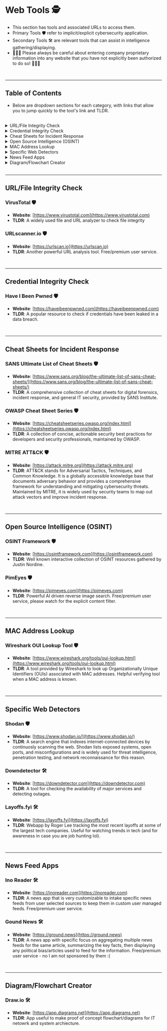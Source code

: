 # Web Tools 🕵️
- This section has tools and associated URLs to access them.
- Primary Tools 🛡️  refer to implicit/explicit cybersecurity application.
- Secondary Tools 🛠️ are relevant tools that can assist in intelligence gathering/displaying.
- 🚨🚨🚨 Please always be careful about entering company proprietary information into any website that you have not explicitly been authorized to do so! 🚨🚨🚨

<br>

---

## Table of Contents
- Below are dropdown sections for each category, with links that allow you to jump quickly to the tool's link and TLDR.

<br>

<details>
  <summary>URL/File Integrity Check</summary>

- [VirusTotal 🛡️](#virustotal-️)
- [URLscanner.io 🛡️](#urlscannerio-️)

</details>

<details>
  <summary>Credential Integrity Check</summary>

- [Have I Been Pwned 🛡️](#have-i-been-pwned-️)

</details>

<details>
  <summary>Cheat Sheets for Incident Response</summary>

- [SANS Ultimate List of Cheat Sheets 🛡️](#sans-ultimate-list-of-cheat-sheets-️)
- [OWASP Cheat Sheet Series 🛡️](#owasp-cheat-sheet-series-️)
- [MITRE ATT&CK 🛡️](#mitre-attck-️)

</details>

<details>
  <summary>Open Source Intelligence (OSINT)</summary>

- [OSINT Framework 🛡️](#osint-framework-️)
- [PimEyes 🛡️](#pimeyes-️)

</details>

<details>
  <summary>MAC Address Lookup</summary>

- [Wireshark OUI Lookup Tool 🛡️](#wireshark-oui-lookup-tool-️)

</details>

<details>
  <summary>Specific Web Detectors</summary>

- [Shodan 🛡️](#shodan-️)
- [Downdetector 🛠️](#downdetector-️)
- [Layoffs.fyi 🛠️](#layoffsfyi-️)

</details>

<details>
  <summary>News Feed Apps</summary>

- [Ino Reader 🛠️](#ino-reader-️)
- [Ground News](#ground-news-)

</details>

<details>
  <summary>Diagram/Flowchart Creator</summary>

- [Draw.io 🛠️](#drawio-️)

</details>

<br>

---

## URL/File Integrity Check

### VirusTotal 🛡️
- **Website**: [https://www.virustotal.com](https://www.virustotal.com)
- **TLDR**: A widely used file and URL analyzer to check file integrity

### URLscanner.io 🛡️
- **Website**: [https://urlscan.io](https://urlscan.io)
- **TLDR**: Another powerful URL analysis tool. Free/premium user service.

<br>

---

## Credential Integrity Check

### Have I Been Pwned 🛡️
- **Website**: [https://haveibeenpwned.com](https://haveibeenpwned.com)
- **TLDR**: A popular resource to check if credentials have been leaked in a data breach.

<br>

---

## Cheat Sheets for Incident Response

### SANS Ultimate List of Cheat Sheets 🛡️  
- **Website**: [https://www.sans.org/blog/the-ultimate-list-of-sans-cheat-sheets/](https://www.sans.org/blog/the-ultimate-list-of-sans-cheat-sheets/)  
- **TLDR**: A comprehensive collection of cheat sheets for digital forensics, incident response, and general IT security, provided by SANS Institute.

### OWASP Cheat Sheet Series 🛡️  
- **Website**: [https://cheatsheetseries.owasp.org/index.html](https://cheatsheetseries.owasp.org/index.html)  
- **TLDR**: A collection of concise, actionable security best practices for developers and security professionals, maintained by OWASP.

### MITRE ATT&CK 🛡️  
- **Website**: [https://attack.mitre.org](https://attack.mitre.org)  
- **TLDR**: ATT&CK stands for Adversarial Tactics, Techniques, and Common Knowledge. It is a globally accessible knowledge base that documents adversary behavior and provides a comprehensive framework for understanding and mitigating cybersecurity threats. Maintained by MITRE, it is widely used by security teams to map out attack vectors and improve incident response.

<br>

---

## Open Source Intelligence (OSINT)

### OSINT Framework 🛡️
- **Website**: [https://osintframework.com](https://osintframework.com)
- **TLDR**: Well known interactive collection of OSINT resources gathered by Justin Nordine.

### PimEyes 🛡️
- **Website**: [https://pimeyes.com](https://pimeyes.com)
- **TLDR**: Powerful AI driven reverse image search. Free/premium user service, please watch for the explicit content filter.

<br>

---

## MAC Address Lookup

### Wireshark OUI Lookup Tool 🛡️  
- **Website**: [https://www.wireshark.org/tools/oui-lookup.html](https://www.wireshark.org/tools/oui-lookup.html)  
- **TLDR**: A tool provided by Wireshark to look up Organizationally Unique Identifiers (OUIs) associated with MAC addresses. Helpful verifying tool when a MAC address is known.

<br>

---

## Specific Web Detectors

### Shodan 🛡️  
- **Website**: [https://www.shodan.io/](https://www.shodan.io/)  
- **TLDR**: A search engine that indexes internet-connected devices by continuosly scanning the web. Shodan lists exposed systems, open ports, and misconfigurations and is widely used for threat intelligence, penetration testing, and network reconnaissance for this reason.

### Downdetector 🛠️
- **Website**: [https://downdetector.com](https://downdetector.com)
- **TLDR**: A tool for checking the availability of major services and detecting outages.

### Layoffs.fyi 🛠️
- **Website**: [https://layoffs.fyi](https://layoffs.fyi)
- **TLDR**: Webapp by Roger Lee tracking the most recent layoffs at some of the largest tech companies. Useful for watching trends in tech (and for awareness in case you are job hunting lol).

<br>

---

## News Feed Apps

### Ino Reader 🛠️
- **Website**: [https://inoreader.com](https://inoreader.com)
- **TLDR**: A news app that is very customizable to intake specific news feeds from user selected sources to keep them in custom user managed feeds. Free/premium user service.

### Gound News 🛠️
- **Website**: [https://ground.news](https://ground.news)
- **TLDR**: A news app with specific focus on aggregating multiple news feeds for the same article, summarizing the key facts, then displaying any political bias/articles used to feed for the information. Free/premium user service - no I am not sponsored by them :(

<br>

---

## Diagram/Flowchart Creator

### Draw.io 🛠️
- **Website**: [https://app.diagrams.net](https://app.diagrams.net)
- **TLDR**: App useful to make proof of concept flowchart/diagrams for IT netowrk and system archiecture.
